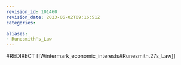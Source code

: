 ```yaml
---
revision_id: 101460
revision_date: 2023-06-02T09:16:51Z
categories:

aliases:
- Runesmith's_Law
---
```


#REDIRECT [[Wintermark_economic_interests#Runesmith.27s_Law]]